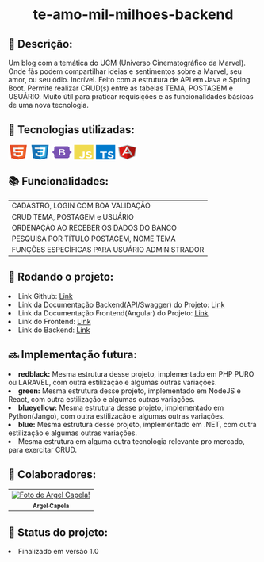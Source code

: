 <!--<div id="portfolio-slideshow-items" class="hide-on-portfolio" visibility="0">
    
</div>
-->

<div class="hide-on-portfolio">
<h1 align="center"> te-amo-mil-milhoes-backend </h1>

## :memo: Descrição:
Um blog com a temática do UCM (Universo Cinematográfico da Marvel). Onde fãs podem compartilhar ideias e sentimentos sobre a Marvel, seu amor, ou seu ódio. Incrível. Feito com a estrutura de API em Java e Spring Boot. Permite realizar CRUD(s) entre as tabelas TEMA, POSTAGEM e USUÁRIO. Muito útil para praticar requisições e as funcionalidades básicas de uma nova tecnologia. 
</div>

<div class="row">

## :wrench: Tecnologias utilizadas:<br>
<div style="display: inline_block">
<img align="center" alt="gel-HTML" height="30" width="40" src="https://raw.githubusercontent.com/devicons/devicon/master/icons/html5/html5-original.svg">
<img align="center" alt="gel-CSS" height="30" width="40" src="https://raw.githubusercontent.com/devicons/devicon/master/icons/css3/css3-original.svg">
<img align="center" alt="gel-Js" height="30" width="40" src="https://raw.githubusercontent.com/devicons/devicon/2ae2a900d2f041da66e950e4d48052658d850630/icons/bootstrap/bootstrap-plain.svg">
<img align="center" alt="gel-Js" height="30" width="40" src="https://raw.githubusercontent.com/devicons/devicon/master/icons/javascript/javascript-plain.svg">
<img align="center" alt="gel-Js" height="30" width="40" src="https://raw.githubusercontent.com/devicons/devicon/2ae2a900d2f041da66e950e4d48052658d850630/icons/typescript/typescript-plain.svg">
<img align="center" alt="gel-spring" height="30" width="40" src="https://raw.githubusercontent.com/devicons/devicon/master/icons/angularjs/angularjs-original.svg">
</div>

<div class="row">
    
## :books: Funcionalidades:<br>
<table class="special-border">
<tr>
    <td colspan="2">CADASTRO, LOGIN COM BOA VALIDAÇÃO</td>
</tr> 
<tr>
    <td colspan="2">CRUD TEMA, POSTAGEM e USUÁRIO</td>
</tr> 
<tr>
    <td colspan="2">ORDENAÇÃO AO RECEBER OS DADOS DO BANCO</td>
</tr> 
<tr>
    <td colspan="2">PESQUISA POR TÍTULO POSTAGEM, NOME TEMA</td>
</tr> 
<tr>
    <td colspan="2">FUNÇÕES ESPECÍFICAS PARA USUÁRIO ADMINISTRADOR</td>
</tr> 
</table>
</div>

<div class="row">

## :rocket: Rodando o projeto:<br>
    
<li>Link Github: <a href="https://github.com/argelcapela/te-amo-mil-milhoes-backend">Link</a></li>
<li>Link da Documentação Backend(API/Swagger) do Projeto: <a href="https://argelcapela.github.io/blog-pessoal-red-backend/">Link</a></li>
<li>Link da Documentação Frontend(Angular) do Projeto: <a href="https://argelcapela.github.io/blog-pessoal-red-backend/">Link</a></li>
<li>Link do Frontend:  <a href="https://argelcapela.github.io/blog-pessoal-red-backend/">Link</a></li>
<li>Link do Backend:  <a href="https://argelcapela.github.io/blog-pessoal-red-backend/">Link</a></li>
 
</div>
<div class="row">

## :soon: Implementação futura:<br>
<li><b>redblack:</b> Mesma estrutura desse projeto, implementado em PHP PURO ou LARAVEL, com outra estilização e algumas outras variações.</li>
<li><b>green:</b> Mesma estrutura desse projeto, implementado em NodeJS e React, com outra estilização e algumas outras variações.</li>
<li><b>blueyellow:</b> Mesma estrutura desse projeto, implementado em Python(Jango), com outra estilização e algumas outras variações.</li>
<li><b>blue:</b> Mesma estrutura desse projeto, implementado em .NET, com outra estilização e algumas outras variações.</li>
<li>Mesma estrutura em alguma outra tecnologia relevante pro mercado, para exercitar CRUD.</li>
    
</div>
<div class="row">
    

## :handshake: Colaboradores:<br>
<table>
  <tr>
    <td align="center">
      <a href="http://github.com/argelcapela">
        <img src="https://avatars.githubusercontent.com/u/79276276?s=400&u=055b803f4708d59eaf50208ba601f85844125757&v=4" width="100px;" alt="Foto de Argel Capela!"/><br>
        <sub>
          <b>Argel Capela</b>
        </sub>
      </a>
    </td>
  </tr>
</table>
</div>
<div class="row">
    
## :dart: Status do projeto:<br>

<li>Finalizado em versão 1.0</li>
    
</div>
